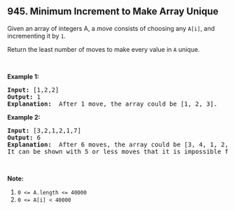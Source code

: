 ## 945. Minimum Increment to Make Array Unique

<p>Given an array of integers A, a <em>move</em> consists of choosing any <code>A[i]</code>, and incrementing it by <code>1</code>.</p>

<p>Return the least number of moves to make every value in <code>A</code> unique.</p>

<p>&nbsp;</p>

<p><strong>Example 1:</strong></p>

<pre>
<strong>Input: </strong><span id="example-input-1-1">[1,2,2]</span>
<strong>Output: </strong><span id="example-output-1">1</span>
<strong>Explanation: </strong> After 1 move, the array could be [1, 2, 3].
</pre>

<div>
<p><strong>Example 2:</strong></p>

<pre>
<strong>Input: </strong><span id="example-input-2-1">[3,2,1,2,1,7]</span>
<strong>Output: </strong><span id="example-output-2">6</span>
<strong>Explanation: </strong> After 6 moves, the array could be [3, 4, 1, 2, 5, 7].
It can be shown with 5 or less moves that it is impossible for the array to have all unique values.
</pre>

<p>&nbsp;</p>
</div>

<p><strong>Note:</strong></p>

<ol>
	<li><code>0 &lt;= A.length &lt;= 40000</code></li>
	<li><code>0 &lt;= A[i] &lt; 40000</code></li>
</ol>

<div>
<div>&nbsp;</div>
</div>